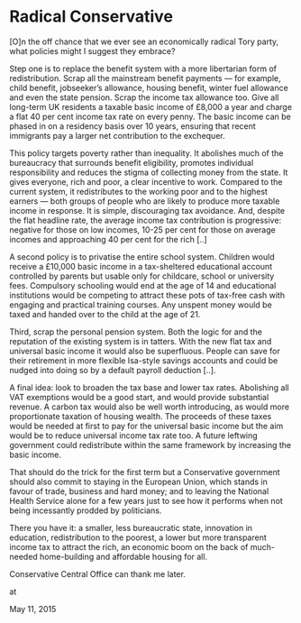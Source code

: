 # Radical Conservative
[O]n the off chance that we ever see an economically radical Tory party, what policies might I suggest they embrace?

Step one is to replace the benefit system with a more libertarian form of redistribution. Scrap all the mainstream benefit payments — for example, child benefit, jobseeker’s allowance, housing benefit, winter fuel allowance and even the state pension. Scrap the income tax allowance too. Give all long-term UK residents a taxable basic income of £8,000 a year and charge a flat 40 per cent income tax rate on every penny. The basic income can be phased in on a residency basis over 10 years, ensuring that recent immigrants pay a larger net contribution to the exchequer.

This policy targets poverty rather than inequality. It abolishes much of the bureaucracy that surrounds benefit eligibility, promotes individual responsibility and reduces the stigma of collecting money from the state. It gives everyone, rich and poor, a clear incentive to work. Compared to the current system, it redistributes to the working poor and to the highest earners — both groups of people who are likely to produce more taxable income in response. It is simple, discouraging tax avoidance. And, despite the flat headline rate, the average income tax contribution is progressive: negative for those on low incomes, 10-25 per cent for those on average incomes and approaching 40 per cent for the rich [..]

A second policy is to privatise the entire school system. Children would receive a £10,000 basic income in a tax-sheltered educational account controlled by parents but usable only for childcare, school or university fees. Compulsory schooling would end at the age of 14 and educational institutions would be competing to attract these pots of tax-free cash with engaging and practical training courses. Any unspent money would be taxed and handed over to the child at the age of 21.

Third, scrap the personal pension system. Both the logic for and the reputation of the existing system is in tatters. With the new flat tax and universal basic income it would also be superfluous. People can save for their retirement in more flexible Isa-style savings accounts and could be nudged into doing so by a default payroll deduction [..].

A final idea: look to broaden the tax base and lower tax rates. Abolishing all VAT exemptions would be a good start, and would provide substantial revenue. A carbon tax would also be well worth introducing, as would more proportionate taxation of housing wealth. The proceeds of these taxes would be needed at first to pay for the universal basic income but the aim would be to reduce universal income tax rate too. A future leftwing government could redistribute within the same framework by increasing the basic income.

That should do the trick for the first term but a Conservative government should also commit to staying in the European Union, which stands in favour of trade, business and hard money; and to leaving the National Health Service alone for a few years just to see how it performs when not being incessantly prodded by politicians.

There you have it: a smaller, less bureaucratic state, innovation in education, redistribution to the poorest, a lower but more transparent income tax to attract the rich, an economic boom on the back of much-needed home-building and affordable housing for all.

Conservative Central Office can thank me later.








at

May 11, 2015















